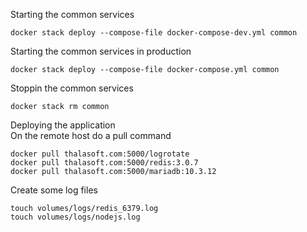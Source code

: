 Starting the common services
```  
docker stack deploy --compose-file docker-compose-dev.yml common
```

Starting the common services in production
```  
docker stack deploy --compose-file docker-compose.yml common
```

Stoppin the common services
```  
docker stack rm common
```

Deploying the application  
On the remote host do a pull command
```  
docker pull thalasoft.com:5000/logrotate
docker pull thalasoft.com:5000/redis:3.0.7
docker pull thalasoft.com:5000/mariadb:10.3.12
```

Create some log files
```
touch volumes/logs/redis_6379.log
touch volumes/logs/nodejs.log
```
